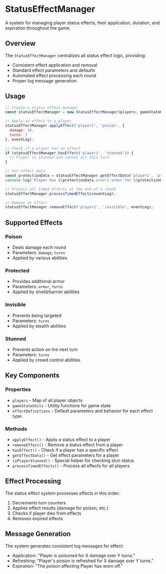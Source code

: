 # StatusEffectManager

A system for managing player status effects, their application, duration, and expiration throughout the game.

## Overview

The `StatusEffectManager` centralizes all status effect logic, providing:
- Consistent effect application and removal
- Standard effect parameters and defaults
- Automated effect processing each round
- Proper log message generation

## Usage

```javascript
// Create a status effect manager
const statusEffectManager = new StatusEffectManager(players, gameStateUtils);

// Apply an effect to a player
statusEffectManager.applyEffect('player1', 'poison', { 
  damage: 10, 
  turns: 3 
}, eventLog);

// Check if a player has an effect
if (statusEffectManager.hasEffect('player1', 'stunned')) {
  // Player is stunned and cannot act this turn
}

// Get effect data
const protectionData = statusEffectManager.getEffectData('player1', 'protected');
console.log(`Player has ${protectionData.armor} armor for ${protectionData.turns} turns`);

// Process all timed effects at the end of a round
statusEffectManager.processTimedEffects(eventLog);

// Remove an effect
statusEffectManager.removeEffect('player1', 'invisible', eventLog);
```

## Supported Effects

### Poison
- Deals damage each round
- Parameters: `damage`, `turns`
- Applied by various abilities

### Protected
- Provides additional armor
- Parameters: `armor`, `turns`
- Applied by shield/barrier abilities

### Invisible
- Prevents being targeted
- Parameters: `turns`
- Applied by stealth abilities

### Stunned
- Prevents action on the next turn
- Parameters: `turns`
- Applied by crowd control abilities

## Key Components

### Properties
- `players` - Map of all player objects
- `gameStateUtils` - Utility functions for game state
- `effectDefinitions` - Default parameters and behavior for each effect type

### Methods
- `applyEffect()` - Apply a status effect to a player
- `removeEffect()` - Remove a status effect from a player
- `hasEffect()` - Check if a player has a specific effect
- `getEffectData()` - Get effect parameters for a player
- `isPlayerStunned()` - Special helper for checking stun status
- `processTimedEffects()` - Process all effects for all players

## Effect Processing

The status effect system processes effects in this order:
1. Decrements turn counters
2. Applies effect results (damage for poison, etc.)
3. Checks if player dies from effects
4. Removes expired effects

## Message Generation

The system generates consistent log messages for effect:
- Application: "Player is poisoned for X damage over Y turns."
- Refreshing: "Player's poison is refreshed for X damage over Y turns."
- Expiration: "The poison affecting Player has worn off."
